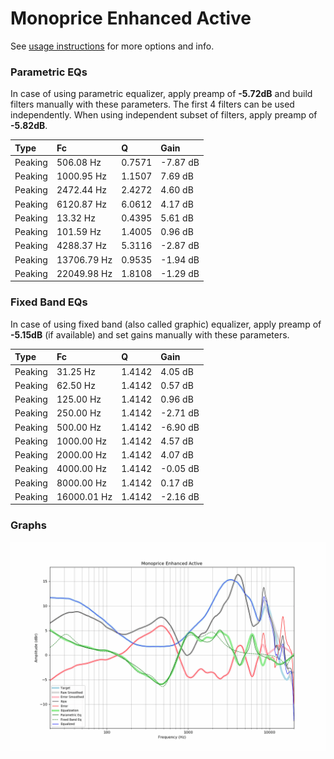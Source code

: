# Monoprice Enhanced Active
See [usage instructions](https://github.com/jaakkopasanen/AutoEq#usage) for more options and info.

### Parametric EQs
In case of using parametric equalizer, apply preamp of **-5.72dB** and build filters manually
with these parameters. The first 4 filters can be used independently.
When using independent subset of filters, apply preamp of **-5.82dB**.

| Type    | Fc          |      Q | Gain     |
|:--------|:------------|:-------|:---------|
| Peaking | 506.08 Hz   | 0.7571 | -7.87 dB |
| Peaking | 1000.95 Hz  | 1.1507 | 7.69 dB  |
| Peaking | 2472.44 Hz  | 2.4272 | 4.60 dB  |
| Peaking | 6120.87 Hz  | 6.0612 | 4.17 dB  |
| Peaking | 13.32 Hz    | 0.4395 | 5.61 dB  |
| Peaking | 101.59 Hz   | 1.4005 | 0.96 dB  |
| Peaking | 4288.37 Hz  | 5.3116 | -2.87 dB |
| Peaking | 13706.79 Hz | 0.9535 | -1.94 dB |
| Peaking | 22049.98 Hz | 1.8108 | -1.29 dB |

### Fixed Band EQs
In case of using fixed band (also called graphic) equalizer, apply preamp of **-5.15dB**
(if available) and set gains manually with these parameters.

| Type    | Fc          |      Q | Gain     |
|:--------|:------------|:-------|:---------|
| Peaking | 31.25 Hz    | 1.4142 | 4.05 dB  |
| Peaking | 62.50 Hz    | 1.4142 | 0.57 dB  |
| Peaking | 125.00 Hz   | 1.4142 | 0.96 dB  |
| Peaking | 250.00 Hz   | 1.4142 | -2.71 dB |
| Peaking | 500.00 Hz   | 1.4142 | -6.90 dB |
| Peaking | 1000.00 Hz  | 1.4142 | 4.57 dB  |
| Peaking | 2000.00 Hz  | 1.4142 | 4.07 dB  |
| Peaking | 4000.00 Hz  | 1.4142 | -0.05 dB |
| Peaking | 8000.00 Hz  | 1.4142 | 0.17 dB  |
| Peaking | 16000.01 Hz | 1.4142 | -2.16 dB |

### Graphs
![](./Monoprice%20Enhanced%20Active.png)